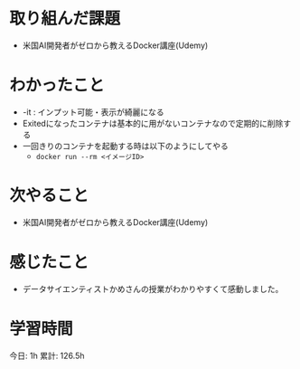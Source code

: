 # 取り組んだ課題 
- 米国AI開発者がゼロから教えるDocker講座(Udemy)
# わかったこと   
+ -it : インプット可能・表示が綺麗になる
+ Exitedになったコンテナは基本的に用がないコンテナなので定期的に削除する
+ 一回きりのコンテナを起動する時は以下のようにしてやる
    + `docker run --rm <イメージID>`
# 次やること
- 米国AI開発者がゼロから教えるDocker講座(Udemy)
# 感じたこと
- データサイエンティストかめさんの授業がわかりやすくて感動しました。
# 学習時間  
今日: 1h 
累計: 126.5h 

